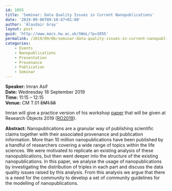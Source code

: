 ```yaml
---
id: 1055
title: 'Seminar: Data Quality Issues in Current Nanopublications'
date: '2019-09-06T09:10:47+01:00'
author: 'Alasdair Gray'
layout: post
guid: 'http://www.macs.hw.ac.uk/SWeL/?p=1055'
permalink: /2019/09/06/seminar-data-quality-issues-in-current-nanopublications/
categories:
    - Events
    - Nanopublications
    - Presentation
    - Provenance
    - Publication
    - Seminar
---
```


**Speaker:** Imran Asif  
**Date:** Wednesday 18 September 2019  
**Time:** 11:15 – 12:15  
**Venue:** CM T.01 <s>EM1.58</s>

Imran will give a practice version of his workshop [paper](https://doi.org/10.5281/zenodo.3358983) that will be given at Research Objects 2019 ([RO2019](https://researchobject.github.io/ro2019/)).

**Abstract:** Nanopublications are a granular way of publishing scientiﬁc claims together with their associated provenance and publication information. More than 10 million nanopublications have been published by a handful of researchers covering a wide range of topics within the life sciences. We were motivated to replicate an existing analysis of these nanopublications, but then went deeper into the structure of the existing nanopublications. In this paper, we analyse the usage of nanopublications by investigating the distribution of triples in each part and discuss the data quality issues raised by this analysis. From this analysis we argue that there is a need for the community to develop a set of community guidelines for the modelling of nanopublications.